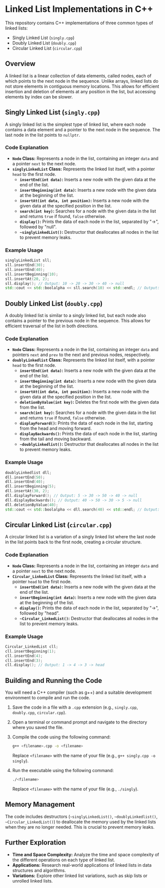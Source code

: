 # Linked List Implementations in C++

This repository contains C++ implementations of three common types of linked lists:

- Singly Linked List (`singly.cpp`)
- Doubly Linked List (`doubly.cpp`)
- Circular Linked List (`circular.cpp`)

## Overview

A linked list is a linear collection of data elements, called nodes, each of which points to the next node in the sequence. Unlike arrays, linked lists do not store elements in contiguous memory locations. This allows for efficient insertion and deletion of elements at any position in the list, but accessing elements by index can be slower.

## Singly Linked List (`singly.cpp`)

A singly linked list is the simplest type of linked list, where each node contains a data element and a pointer to the next node in the sequence. The last node in the list points to `nullptr`.

### Code Explanation

- **`Node` Class:** Represents a node in the list, containing an integer `data` and a pointer `next` to the next node.
- **`singlyLinkedList` Class:** Represents the linked list itself, with a pointer `head` to the first node.
  - **`insertEnd(int data)`:** Inserts a new node with the given data at the end of the list.
  - **`insertBeginning(int data)`:** Inserts a new node with the given data at the beginning of the list.
  - **`insertAt(int data, int position)`:** Inserts a new node with the given data at the specified position in the list.
  - **`search(int key)`:** Searches for a node with the given data in the list and returns `true` if found, `false` otherwise.
  - **`display()`:** Prints the data of each node in the list, separated by "->", followed by "null".
  - **`~singlyLinkedList()`:** Destructor that deallocates all nodes in the list to prevent memory leaks.

### Example Usage

```c++
singlyLinkedList sll;
sll.insertEnd(30);
sll.insertEnd(40);
sll.insertBeginning(10);
sll.insertAt(20, 2);
sll.display(); // Output: 10 -> 20 -> 30 -> 40 -> null
std::cout << std::boolalpha << sll.search(10) << std::endl; // Output: true
```

## Doubly Linked List (`doubly.cpp`)

A doubly linked list is similar to a singly linked list, but each node also contains a pointer to the previous node in the sequence. This allows for efficient traversal of the list in both directions.

### Code Explanation

- **`Node` Class:** Represents a node in the list, containing an integer `data` and pointers `next` and `prev` to the next and previous nodes, respectively.
- **`doublyLinkedlist` Class:** Represents the linked list itself, with a pointer `head` to the first node.
  - **`insertEnd(int data)`:** Inserts a new node with the given data at the end of the list.
  - **`insertBeginning(int data)`:** Inserts a new node with the given data at the beginning of the list.
  - **`insertAt(int data, int position)`:** Inserts a new node with the given data at the specified position in the list.
  - **`deletionByValue(int key)`:** Deletes the first node with the given data from the list.
  - **`search(int key)`:** Searches for a node with the given data in the list and returns `true` if found, `false` otherwise.
  - **`displayForward()`:** Prints the data of each node in the list, starting from the head and moving forward.
  - **`displayBackwards()`:** Prints the data of each node in the list, starting from the tail and moving backward.
  - **`~doublyLinkedlist()`:** Destructor that deallocates all nodes in the list to prevent memory leaks.

### Example Usage

```c++
doublyLinkedlist dll;
dll.insertEnd(50);
dll.insertEnd(40);
dll.insertBeginning(5);
dll.insertAt(30, 2);
dll.displayForward(); // Output: 5 -> 30 -> 50 -> 40 -> null
dll.displayBackwards(); // Output: 40 -> 50 -> 30 -> 5 -> null
dll.deletionByValue(40);
std::cout << std::boolalpha << dll.search(40) << std::endl; // Output: false
```

## Circular Linked List (`circular.cpp`)

A circular linked list is a variation of a singly linked list where the last node in the list points back to the first node, creating a circular structure.

### Code Explanation

- **`Node` Class:** Represents a node in the list, containing an integer `data` and a pointer `next` to the next node.
- **`Circular_LinkedList` Class:** Represents the linked list itself, with a pointer `head` to the first node.
  - **`insertEnd(int data)`:** Inserts a new node with the given data at the end of the list.
  - **`insertBeginning(int data)`:** Inserts a new node with the given data at the beginning of the list.
  - **`display()`:** Prints the data of each node in the list, separated by "->", followed by "head".
  - **`~Circular_LinkedList()`:** Destructor that deallocates all nodes in the list to prevent memory leaks.

### Example Usage

```c++
Circular_LinkedList cll;
cll.insertBeginning(1);
cll.insertEnd(4);
cll.insertEnd(3);
cll.display(); // Output: 1 -> 4 -> 3 -> head
```

## Building and Running the Code

You will need a C++ compiler (such as g++) and a suitable development environment to compile and run the code. 

1. Save the code in a file with a `.cpp` extension (e.g., `singly.cpp`, `doubly.cpp`, `circular.cpp`).
2. Open a terminal or command prompt and navigate to the directory where you saved the file.
3. Compile the code using the following command:

   ```bash
   g++ <filename>.cpp -o <filename>
   ```

   Replace `<filename>` with the name of your file (e.g., `g++ singly.cpp -o singly`).

4. Run the executable using the following command:

   ```bash
   ./<filename>
   ```

   Replace `<filename>` with the name of your file (e.g., `./singly`).

## Memory Management

The code includes destructors (`~singlyLinkedList()`, `~doublyLinkedlist()`, `~Circular_LinkedList()`) to deallocate the memory used by the linked lists when they are no longer needed. This is crucial to prevent memory leaks.

## Further Exploration

- **Time and Space Complexity:** Analyze the time and space complexity of the different operations on each type of linked list.
- **Applications:** Research real-world applications of linked lists in data structures and algorithms.
- **Variations:** Explore other linked list variations, such as skip lists or unrolled linked lists.